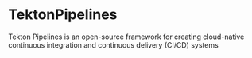 # TektonPipelines
Tekton Pipelines is an open-source framework for creating cloud-native continuous integration and continuous delivery (CI/CD) systems
